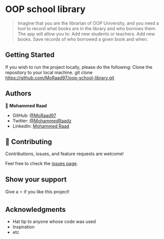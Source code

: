 # OOP school library

> Imagine that you are the librarian of OOP University, and you need a tool to record what books are in the library and who borrows them. The app will allow you to:
> Add new students or teachers.
> Add new books.
> Save records of who borrowed a given book and when.

## Getting Started 
If you wish to run the project locally, please do the following: Clone the repository to your local machine.
git clone https://github.com/MoRaad97/oop-school-library.git

## Authors

👤 **Mohammed Raad**

- GitHub: [@MoRaad97](https://github.com/MoRaad97)
- Twitter: [@MohammedRaadz](https://twitter.com/MohammedRaadz)
- LinkedIn: [Mohammed Raad](linkedin.com/in/mohammed-raad-600176210)

## 🤝 Contributing

Contributions, issues, and feature requests are welcome!

Feel free to check the [issues page](../../issues/).

## Show your support

Give a ⭐️ if you like this project!

## Acknowledgments

- Hat tip to anyone whose code was used
- Inspiration
- etc
